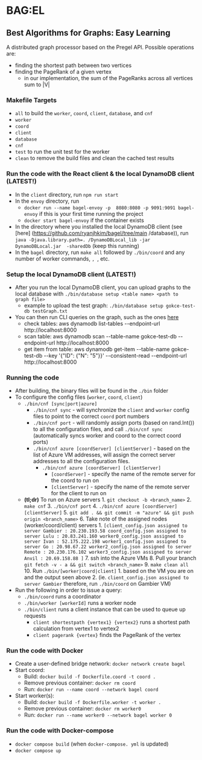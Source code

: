 # BAG:EL

## Best Algorithms for Graphs: Easy Learning

A distributed graph processor based on the Pregel API.
Possible operations are:

- finding the shortest path between two vertices
- finding the PageRank of a given vertex
  - in our implementation, the sum of the PageRanks across all vertices sum to |V|

### Makefile Targets

- `all` to build the `worker`, `coord`, `client`, `database`, and `cnf`
- `worker`
- `coord`
- `client`
- `database`
- `cnf`
- `test` to run the unit test for the worker
- `clean` to remove the build files and clean the cached test results

### Run the code with the React client & the local DynamoDB client (LATEST!)

- In the `client` directory, run `npm run start`
- In the `envoy` directory, run
  - `docker run --name bagel-envoy -p 
8080:8080 -p 9091:9091 bagel-envoy` if
    this is your first time running the project
  - `docker start bagel-envoy` if the
    container exists
- In the directory where you installed the
  local DynamoDB client (see [here]
  (https://github.com/ryanjhkim/bagel/tree/main
  /database)), run `java -Djava.library.path=.
/DynamoDBLocal_lib -jar DynamoDBLocal.jar 
-sharedDb` (keep this running)
- In the `bagel` directory, run `make all`
  followed by `./bin/coord` and any number of
  worker commands, `, `, etc.

### Setup the local DynamoDB client (LATEST!)

- After you run the local DynamoDB client, you
  can upload graphs to the local database with
  `./bin/database setup <table name> <path to 
graph file>`
  - example to upload the test graph: `./bin/database setup gokce-test-db testGraph.txt`
- You can then run CLI queries on the graph,
  such as the ones [here](https://dynobase.dev/dynamodb-cli-query-examples/)
  - check tables: aws dynamodb list-tables --endpoint-url http://localhost:8000
  - scan table: aws dynamodb scan --table-name gokce-test-db --endpoint-url http://localhost:8000
  - get item from table: aws dynamodb get-item
    --table-name gokce-test-db --key '{"ID": {"N": "5"}}' --consistent-read --endpoint-url http://localhost:8000

### Running the code

- After building, the binary files will be found in the `./bin` folder
- To configure the config files (`worker`, `coord`, `client`)
  - `./bin/cnf [sync|port|azure]`
    - `./bin/cnf sync` - will synchronize the `client` and `worker` config files to point to the correct `coord` port numbers
    - `./bin/cnf port` - will randomly assign ports (based on rand.Int()) to all the configuration files, and call `./bin/cnf sync` (automatically syncs worker and coord to the correct coord ports)
    - `./bin/cnf azure [coordServer] [clientServer]` - based on the list of Azure VM addresses, will assign the correct server addresses to all the configuration files.
      - `./bin/cnf azure [coordServer] [clientServer]`
        - `[coordServer]` - specify the name of the remote server for the coord to run on
        - `[clientServer]` - specify the name of the remote server for the client to run on
  - **(tl;dr)** To run on Azure servers 1. `git checkout -b <branch_name>` 2. `make cnf` 3. `./bin/cnf port` 4. `./bin/cnf azure [coordServer] [clientServer]` 5. `git add . && git commit -m "azure" && git push origin <branch_name>` 6. Take note of the assigned nodes (worker/coord/client) servers 1. `[client_config.json assigned to server Gambier : 20.230.193.58 coord_config.json assigned to server Lulu : 20.83.241.160 worker0_config.json assigned to server Ivan : 52.175.222.198 worker1_config.json assigned to server Go : 20.98.67.22 worker2_config.json assigned to server Remote : 20.230.176.102 worker3_config.json assigned to server Anvil : 20.69.158.88 ]` 7. ssh into the Azure VMs 8. Pull your branch `git fetch -v - a && git switch <branch_name>` 9. `make clean all` 10. Run `./bin/[worker|coord|client]` 1. based on the VM you are on and the output seen above 2. (ie. `client_config.json assigned to server Gambier` therefore, run `./bin/coord` on Gambier VM)
- Run the following in order to issue a query:
  - `./bin/coord` runs a coordinator
  - `./bin/worker [workerId]` runs a worker node
  - `./bin/client` runs a client instance that can be used to queue up requests
    - `client shortestpath {vertex1} {vertex2}` runs a shortest path calculation from vertex1 to vertex2
    - `client pagerank {vertex}` finds the PageRank of the vertex

### Run the code with Docker

- Create a user-defined bridge network: `docker network create bagel`
- Start coord:
  - Build: `docker build -f Dockerfile.coord -t coord .`
  - Remove previous container: `docker rm coord`
  - Run: `docker run --name coord --network bagel coord`
- Start worker(s):
  - Build: `docker build -f Dockerfile.worker -t worker .`
  - Remove previous container: `docker rm worker0`
  - Run: `docker run --name worker0 --network bagel worker 0`

### Run the code with Docker-compose

- `docker compose build` (when `docker-compose. yml` is updated)
- `docker compose up`

